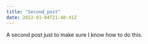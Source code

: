 ```yaml
---
title: "Second_post"
date: 2022-01-04T21:40:41Z
---
```

A second post just to make sure I know how to do this.
